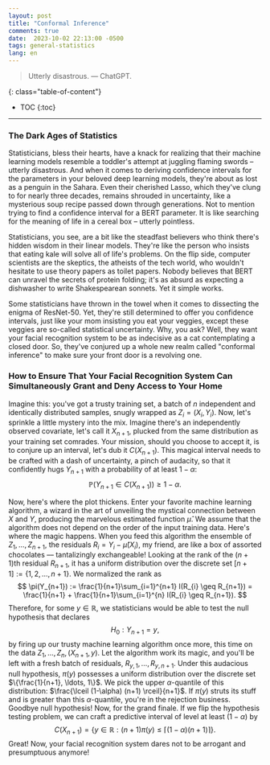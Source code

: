 ```yaml
---
layout: post
title: "Conformal Inference"
comments: true
date:  2023-10-02 22:13:00 -0500
tags: general-statistics
lang: en
---
```


> Utterly disastrous. ― ChatGPT.

<!--more-->
{: class="table-of-content"}
* TOC
{:toc}
---



### The Dark Ages of Statistics

Statisticians, bless their hearts, have a knack for realizing that their machine learning models resemble a toddler's attempt at juggling flaming swords – utterly disastrous. And when it comes to deriving confidence intervals for the parameters in your beloved deep learning models, they're about as lost as a penguin in the Sahara. Even their cherished Lasso, which they've clung to for nearly three decades, remains shrouded in uncertainty, like a mysterious soup recipe passed down through generations. Not to mention trying to find a confidence interval for a BERT parameter. It is like searching for the meaning of life in a cereal box – utterly pointless. 

Statisticians, you see, are a bit like the steadfast believers who think there's hidden wisdom in their linear models. They're like the person who insists that eating kale will solve all of life's problems. On the flip side, computer scientists are the skeptics, the atheists of the tech world, who wouldn't hesitate to use theory papers as toilet papers. Nobody believes that BERT can unravel the secrets of protein folding; it's as absurd as expecting a dishwasher to write Shakespearean sonnets. Yet it simple works. 

Some statisticians have thrown in the towel when it comes to dissecting the enigma of ResNet-50. Yet, they're still determined to offer you confidence intervals, just like your mom insisting you eat your veggies, except these veggies are so-called statistical uncertainty. Why, you ask? Well, they want your facial recognition system to be as indecisive as a cat contemplating a closed door. So, they've conjured up a whole new realm called "conformal inference" to make sure your front door is a revolving one.

### How to Ensure That Your Facial Recognition System Can Simultaneously Grant and Deny Access to Your Home

Imagine this: you've got a trusty training set, a batch of $n$ independent and identically distributed samples, snugly wrapped as $Z_i = (X_i, Y_i)$. Now, let's sprinkle a little mystery into the mix. Imagine there's an independently observed covariate, let's call it $X_{n+1}$, plucked from the same distribution as your training set comrades. Your mission, should you choose to accept it, is to conjure up an interval, let's dub it $C(X_{n+1})$. This magical interval needs to be crafted with a dash of uncertainty, a pinch of audacity, so that it confidently hugs $Y_{n+1}$ with a probability of at least $1 - \alpha$:  
$$
\mathbb{P}(Y_{n+1} \in C(X_{n+1})) \geq 1 - \alpha.
$$

Now, here's where the plot thickens. Enter your favorite machine learning algorithm, a wizard in the art of unveiling the mystical connection between $X$ and $Y$, producing the marvelous estimated function $\hat{\mu}$. We assume that the algorithm does not depend on the order of the input training data. Here's where the magic happens. When you feed this algorithm the ensemble of $Z_1, \ldots, Z_{n+1}$, the residuals $R_i = Y_i - \hat{\mu}(X_i)$, my friend, are like a box of assorted chocolates –– tantalizingly exchangeable! Looking at the rank of the $(n+1)$th residual $R_{n+1}$, it has a uniform distribution over the discrete set $[n+1] := \{1, 2, \ldots, n+1\}$. We normalized the rank as 
$$
\pi(Y_{n+1}) := \frac{1}{n+1}\sum_{i=1}^{n+1} I(R_{i} \geq R_{n+1}) = \frac{1}{n+1} + \frac{1}{n+1}\sum_{i=1}^{n} I(R_{i} \geq R_{n+1}).
$$
Therefore, for some $y \in \mathbb{R}$, we statisticians would be able to test the null hypothesis that declares
$$
H_0 : Y_{n+1} = y,
$$
by firing up our trusty machine learning algorithm once more, this time on the data $Z_1, \ldots, Z_n, (X_{n+1}, y)$. Let the algorithm work its magic, and you'll be left with a fresh batch of residuals,  $R_{y,1}, \ldots, R_{y, n+1}$. Under this audacious null hypothesis, $\pi(y)$ possesses a uniform distribution over the discrete set $\{\frac{1}{n+1}, \ldots, 1\}$. We pick the upper $\alpha$-quantile of this distribution: $\frac{\lceil (1-\alpha) (n+1) \rceil}{n+1}$. If $\pi(y)$ struts its stuff and is greater than this $\alpha$-quantile, you're in the rejection business. Goodbye null hypothesis! Now, for the grand finale. If we flip the hypothesis testing problem, we can craft a predictive interval of level at least $(1 - \alpha)$ by 
$$
C(X_{n+1}) = \{y\in \mathbb{R}: (n+1) \pi(y) \leq \lceil (1-\alpha) (n+1) \rceil\}. 
$$
Great! Now, your facial recognition system dares not to be arrogant and presumptuous anymore!